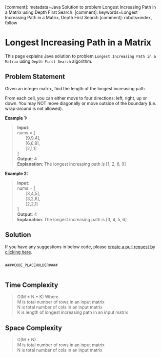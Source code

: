 [comment]: metadata=Java Solution to problem Longest Increasing Path in a Matrix using Depth First Search.
[comment]: keywords=Longest Increasing Path in a Matrix, Depth First Search
[comment]: robots=index, follow


<h1>Longest Increasing Path in a Matrix</h1>
<p>
This page explains Java solution to problem <code class="inline">Longest Increasing Path in a Matrix</code> using <code class="inline">Depth First Search</code> algorithm.
</p>


<h2 class="heading">Problem Statement</h2>
<p>
Given an integer matrix, find the length of the longest increasing path.
</p>
<p>
From each cell, you can either move to four directions: left, right, up or down. You may NOT move diagonally or move outside of the boundary (i.e. wrap-around is not allowed).
</p>

<b>Example 1:</b>
<blockquote>
<p>
<b>Input</b>: <br/>
nums = [<br />
&nbsp;&nbsp;&nbsp;&nbsp;&nbsp;&nbsp;&nbsp;[9,9,4], <br />
&nbsp;&nbsp;&nbsp;&nbsp;&nbsp;&nbsp;&nbsp;[6,6,8], <br />
&nbsp;&nbsp;&nbsp;&nbsp;&nbsp;&nbsp;&nbsp;[2,1,1]  <br />
]<br />
<b>Output</b>: 4 <br/>
<b>Explanation</b>: The longest increasing path is [1, 2, 6, 9]<br/>
</p>
</blockquote>

<b>Example 2:</b>
<blockquote>
<p>
<b>Input</b>: <br/>
nums = [<br />
&nbsp;&nbsp;&nbsp;&nbsp;&nbsp;&nbsp;&nbsp;[3,4,5], <br />
&nbsp;&nbsp;&nbsp;&nbsp;&nbsp;&nbsp;&nbsp;[3,2,6], <br />
&nbsp;&nbsp;&nbsp;&nbsp;&nbsp;&nbsp;&nbsp;[2,2,1]  <br />
]<br />
<b>Output</b>: 4 <br/>
<b>Explanation</b>: The longest increasing path is [3, 4, 5, 6]<br/>
</p>
</blockquote>


<h2 class="heading">Solution</h2>
If you have any suggestions in below code, please <a href="####LINK_PLACEHOLDER####" target="_blank" rel="noopener noreferrer" class="absolute">create a pull request by clicking here</a>.
<pre>
<code class="language-java">
####CODE_PLACEHOLDER####
</code>
</pre>


<h2 class="heading">Time Complexity</h2>
<blockquote>
<p>
O(M * N * K) Where <br />
M is total number of rows in an input matrix<br />
N is total number of cols in an input matrix<br />
K is length of longest increasing path in an input matrix
</p>
</blockquote>


<h2 class="heading">Space Complexity</h2>
<blockquote>
<p>
O(M * N) <br />
M is total number of rows in an input matrix<br />
N is total number of cols in an input matrix<br />
</p>
</blockquote>